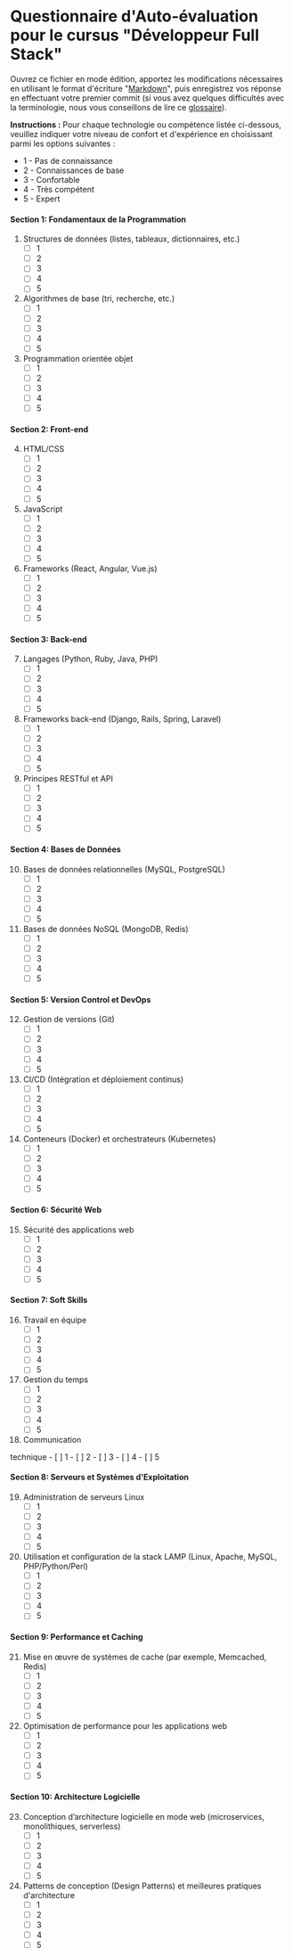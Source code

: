 
# Questionnaire d'Auto-évaluation pour le cursus "Développeur Full Stack"

Ouvrez ce fichier en mode édition, apportez les modifications nécessaires en utilisant le format d'écriture "[Markdown](https://docs.github.com/fr/get-started/writing-on-github/getting-started-with-writing-and-formatting-on-github/basic-writing-and-formatting-syntax)", 
puis enregistrez vos réponse en effectuant votre premier commit (si vous avez quelques difficultés avec la terminologie, nous vous conseillons de lire ce [glossaire](https://docs.github.com/fr/get-started/learning-about-github/github-glossary)).

**Instructions :** Pour chaque technologie ou compétence listée ci-dessous, veuillez indiquer votre niveau de confort et d'expérience en choisissant parmi les options suivantes : 
- 1 - Pas de connaissance
- 2 - Connaissances de base
- 3 - Confortable
- 4 - Très compétent
- 5 - Expert

#### Section 1: Fondamentaux de la Programmation
1. Structures de données (listes, tableaux, dictionnaires, etc.)
   - [ ] 1
   - [ ] 2
   - [ ] 3
   - [ ] 4
   - [ ] 5
2. Algorithmes de base (tri, recherche, etc.)
   - [ ] 1
   - [ ] 2
   - [ ] 3
   - [ ] 4
   - [ ] 5
3. Programmation orientée objet
   - [ ] 1
   - [ ] 2
   - [ ] 3
   - [ ] 4
   - [ ] 5

#### Section 2: Front-end
4. HTML/CSS
   - [ ] 1
   - [ ] 2
   - [ ] 3
   - [ ] 4
   - [ ] 5
5. JavaScript
   - [ ] 1
   - [ ] 2
   - [ ] 3
   - [ ] 4
   - [ ] 5
6. Frameworks (React, Angular, Vue.js)
   - [ ] 1
   - [ ] 2
   - [ ] 3
   - [ ] 4
   - [ ] 5

#### Section 3: Back-end
7. Langages (Python, Ruby, Java, PHP)
   - [ ] 1
   - [ ] 2
   - [ ] 3
   - [ ] 4
   - [ ] 5
8. Frameworks back-end (Django, Rails, Spring, Laravel)
   - [ ] 1
   - [ ] 2
   - [ ] 3
   - [ ] 4
   - [ ] 5
9. Principes RESTful et API
   - [ ] 1
   - [ ] 2
   - [ ] 3
   - [ ] 4
   - [ ] 5

#### Section 4: Bases de Données
10. Bases de données relationnelles (MySQL, PostgreSQL)
    - [ ] 1
    - [ ] 2
    - [ ] 3
    - [ ] 4
    - [ ] 5
11. Bases de données NoSQL (MongoDB, Redis)
    - [ ] 1
    - [ ] 2
    - [ ] 3
    - [ ] 4
    - [ ] 5

#### Section 5: Version Control et DevOps
12. Gestion de versions (Git)
    - [ ] 1
    - [ ] 2
    - [ ] 3
    - [ ] 4
    - [ ] 5
13. CI/CD (Intégration et déploiement continus)
    - [ ] 1
    - [ ] 2
    - [ ] 3
    - [ ] 4
    - [ ] 5
14. Conteneurs (Docker) et orchestrateurs (Kubernetes)
    - [ ] 1
    - [ ] 2
    - [ ] 3
    - [ ] 4
    - [ ] 5

#### Section 6: Sécurité Web
15. Sécurité des applications web
    - [ ] 1
    - [ ] 2
    - [ ] 3
    - [ ] 4
    - [ ] 5

#### Section 7: Soft Skills
16. Travail en équipe
    - [ ] 1
    - [ ] 2
    - [ ] 3
    - [ ] 4
    - [ ] 5
17. Gestion du temps
    - [ ] 1
    - [ ] 2
    - [ ] 3
    - [ ] 4
    - [ ] 5
18. Communication

 technique
    - [ ] 1
    - [ ] 2
    - [ ] 3
    - [ ] 4
    - [ ] 5

#### Section 8: Serveurs et Systèmes d'Exploitation
19. Administration de serveurs Linux
    - [ ] 1
    - [ ] 2
    - [ ] 3
    - [ ] 4
    - [ ] 5
20. Utilisation et configuration de la stack LAMP (Linux, Apache, MySQL, PHP/Python/Perl)
    - [ ] 1
    - [ ] 2
    - [ ] 3
    - [ ] 4
    - [ ] 5

#### Section 9: Performance et Caching
21. Mise en œuvre de systèmes de cache (par exemple, Memcached, Redis)
    - [ ] 1
    - [ ] 2
    - [ ] 3
    - [ ] 4
    - [ ] 5
22. Optimisation de performance pour les applications web
    - [ ] 1
    - [ ] 2
    - [ ] 3
    - [ ] 4
    - [ ] 5

#### Section 10: Architecture Logicielle
23. Conception d’architecture logicielle en mode web (microservices, monolithiques, serverless)
    - [ ] 1
    - [ ] 2
    - [ ] 3
    - [ ] 4
    - [ ] 5
24. Patterns de conception (Design Patterns) et meilleures pratiques d'architecture
    - [ ] 1
    - [ ] 2
    - [ ] 3
    - [ ] 4
    - [ ] 5
